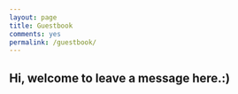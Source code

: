 ```yaml
---
layout: page
title: Guestbook
comments: yes
permalink: /guestbook/
---
```

## Hi, welcome to leave a message here.:)


<div id="container"></div>
<link rel="stylesheet" href="https://imsun.github.io/gitment/style/default.css">
<script src="https://imsun.github.io/gitment/dist/gitment.browser.js"></script>
 
 <script>
    var clientId = '3e9292b4ac8600a2458a'
    var clientSecret = 'bcaa6da30add2ad8c8f686c6c3896f0c0492d576'
    var gitment = new Gitment({
      id: 'issue',
      owner: 'lambdae',
      repo: 'lambdae.github.io',
      oauth: {
        client_id: clientId,
        client_secret: clientSecret,
      },
    })
    gitment.render('container')
</script>

